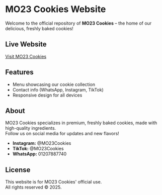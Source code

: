 # MO23 Cookies Website

Welcome to the official repository of **MO23 Cookies** – the home of our delicious, freshly baked cookies!

## Live Website
[Visit MO23 Cookies](https://yourusername.github.io/mo23cookies-website/)

## Features
- Menu showcasing our cookie collection
- Contact info (WhatsApp, Instagram, TikTok)
- Responsive design for all devices

## About
MO23 Cookies specializes in premium, freshly baked cookies, made with high-quality ingredients.  
Follow us on social media for updates and new flavors!

- **Instagram:** @MO23Cookies
- **TikTok:** @MO23Cookies
- **WhatsApp:** 01207887740

## License
This website is for MO23 Cookies' official use.  
All rights reserved © 2025.
